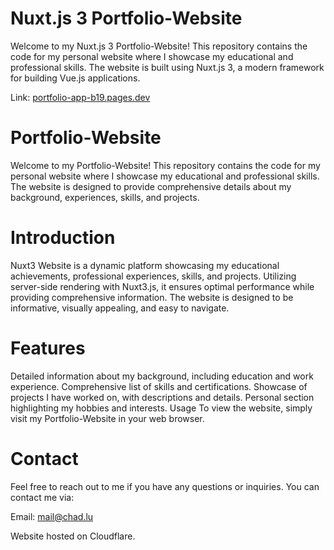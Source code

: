 # Nuxt.js 3 Portfolio-Website

Welcome to my Nuxt.js 3 Portfolio-Website! This repository contains the code for my personal website where I showcase my educational and professional skills. The website is built using Nuxt.js 3, a modern framework for building Vue.js applications.

Link: [portfolio-app-b19.pages.dev](https://portfolio-app-b19.pages.dev/)

# Portfolio-Website
Welcome to my Portfolio-Website! This repository contains the code for my personal website where I showcase my educational and professional skills. The website is designed to provide comprehensive details about my background, experiences, skills, and projects.

# Introduction
Nuxt3 Website is a dynamic platform showcasing my educational achievements, professional experiences, skills, and projects. Utilizing server-side rendering with Nuxt3.js, it ensures optimal performance while providing comprehensive information. The website is designed to be informative, visually appealing, and easy to navigate.

# Features
Detailed information about my background, including education and work experience.
Comprehensive list of skills and certifications.
Showcase of projects I have worked on, with descriptions and details.
Personal section highlighting my hobbies and interests.
Usage
To view the website, simply visit my Portfolio-Website in your web browser.

# Contact
Feel free to reach out to me if you have any questions or inquiries. You can contact me via:

Email: mail@chad.lu

Website hosted on Cloudflare.
